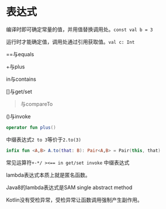 # 表达式

编译时即可确定常量的值，并用值替换调用处。``const val b = 3``

运行时才能确定值，调用处通过引用获取值。``val c: Int``

==与equals

+与plus

in与contains

[]与get/set

>与compareTo

()与invoke

```kotlin
operator fun plus()
```

中缀表达式``2 to 3``等价于``2.to(3)``

```kotlin
infix fun <A,B> A.to(that: B): Pair<A,B> = Pair(this, that)
```

常见运算符``+-*/ ><== in get/set invoke``
中缀表达式

lambda表达式本质上就是匿名函数。

Java8的lambda表达式是SAM single abstract method

Kotlin没有受检异常，受检异常让函数调用强制产生副作用。
